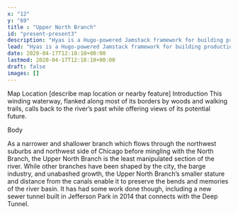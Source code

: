 ```yaml
---
x: "12"
y: "69"
title : "Upper North Branch"
id: "present-present3"
description: "Hyas is a Hugo-powered Jamstack framework for building production-ready websites faster."
lead: "Hyas is a Hugo-powered Jamstack framework for building production-ready websites faster."
date: 2020-04-17T12:18:10+00:00
lastmod: 2020-04-17T12:18:10+00:00
draft: false
images: []
---
```

Map Location
[describe map location or nearby feature]
Introduction
This winding waterway, flanked along most of its borders by woods and walking trails, calls back to the river’s past while offering views of its potential future.

Body

As a narrower and shallower branch which flows through the northwest suburbs and northwest side of Chicago before mingling with the North Branch, the Upper North Branch is the least manipulated section of the river. While other branches have been shaped by the city, the barge industry, and unabashed growth, the Upper North Branch’s smaller stature and distance from the canals enable it to preserve the bends  and memories of the river basin. It has had some work done though, including a new sewer tunnel built in Jefferson Park in 2014 that connects with the Deep Tunnel.